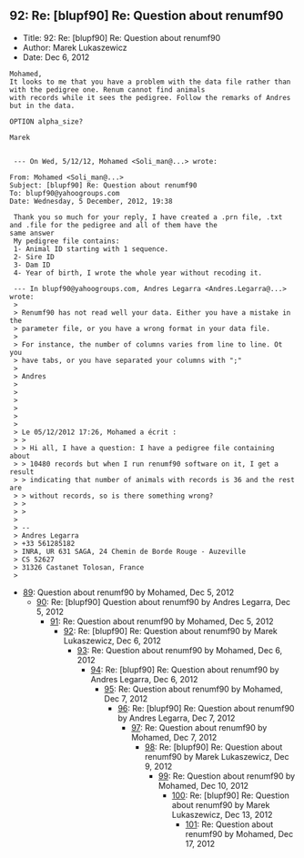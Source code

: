 ## 92: Re: [blupf90] Re: Question about renumf90

- Title: 92: Re: [blupf90] Re: Question about renumf90
- Author: Marek Lukaszewicz
- Date: Dec 6, 2012
```
Mohamed,
It looks to me that you have a problem with the data file rather than with the pedigree one. Renum cannot find animals
with records while it sees the pedigree. Follow the remarks of Andres but in the data.

OPTION alpha_size?

Marek


 --- On Wed, 5/12/12, Mohamed <Soli_man@...> wrote:

From: Mohamed <Soli_man@...>
Subject: [blupf90] Re: Question about renumf90
To: blupf90@yahoogroups.com
Date: Wednesday, 5 December, 2012, 19:38

 Thank you so much for your reply, I have created a .prn file, .txt and .file for the pedigree and all of them have the
same answer
 My pedigree file contains:
 1- Animal ID starting with 1 sequence.
 2- Sire ID
 3- Dam ID
 4- Year of birth, I wrote the whole year without recoding it. 

 --- In blupf90@yahoogroups.com, Andres Legarra <Andres.Legarra@...> wrote:
 >
 > Renumf90 has not read well your data. Either you have a mistake in the 
 > parameter file, or you have a wrong format in your data file.
 > 
 > For instance, the number of columns varies from line to line. Ot you 
 > have tabs, or you have separated your columns with ";"
 > 
 > Andres
 > 
 > 
 > 
 > 
 > 
 > 
 > Le 05/12/2012 17:26, Mohamed a écrit :
 > >
 > > Hi all, I have a question: I have a pedigree file containing about 
 > > 10480 records but when I run renumf90 software on it, I get a result 
 > > indicating that number of animals with records is 36 and the rest are 
 > > without records, so is there something wrong?
 > >
 > > 
 > 
 > -- 
 > Andres Legarra
 > +33 561285182
 > INRA, UR 631 SAGA, 24 Chemin de Borde Rouge - Auzeville
 > CS 52627
 > 31326 Castanet Tolosan, France
 >
```

- [89](0089.md): Question about renumf90 by Mohamed, Dec 5, 2012
    - [90](0090.md): Re: [blupf90] Question about renumf90 by Andres Legarra, Dec 5, 2012
        - [91](0091.md): Re: Question about renumf90 by Mohamed, Dec 5, 2012
            - [92](0092.md): Re: [blupf90] Re: Question about renumf90 by Marek Lukaszewicz, Dec 6, 2012
                - [93](0093.md): Re: Question about renumf90 by Mohamed, Dec 6, 2012
                    - [94](0094.md): Re: [blupf90] Re: Question about renumf90 by Andres Legarra, Dec 6, 2012
                        - [95](0095.md): Re: Question about renumf90 by Mohamed, Dec 7, 2012
                            - [96](0096.md): Re: [blupf90] Re: Question about renumf90 by Andres Legarra, Dec 7, 2012
                                - [97](0097.md): Re: Question about renumf90 by Mohamed, Dec 7, 2012
                                    - [98](0098.md): Re: [blupf90] Re: Question about renumf90 by Marek Lukaszewicz, Dec 9, 2012
                                        - [99](0099.md): Re: Question about renumf90 by Mohamed, Dec 10, 2012
                                            - [100](0100.md): Re: [blupf90] Re: Question about renumf90 by Marek Lukaszewicz, Dec 13, 2012
                                                - [101](0101.md): Re: Question about renumf90 by Mohamed, Dec 17, 2012
